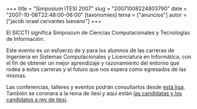 +++
title = "Simposium ITESI 2007"
slug = "20071008224803790"
date = "2007-10-08T22:48:00-06:00"
[taxonomies]
tema = ["anuncios"]
autor = ["jacob israel cervantes luevano"]
+++

El SICCTI significa Simposium de Ciencias Computacionales y Tecnologías
de Información.

Este evento es un esfuerzo de y para los alumnos de las carreras de
Ingeniería en Sistemas Computacionales y Licenciatura en Informática,
con el fin de obtener un mejor aprendizaje y razonamiento del entorno
que rodea a estas carreras y el futuro que nos espera como egresados de
las mismas.

Las conferencias, talleres y eventos podrán consultarlos desde [esta
liga](http://siccti5.ciamdh.com/).
También se coronara a la reina de itesi y aquí están [las candidatas y
los candidatos a rey de
itesi](http://siccti5.ciamdh.com/candidatas.htm).
